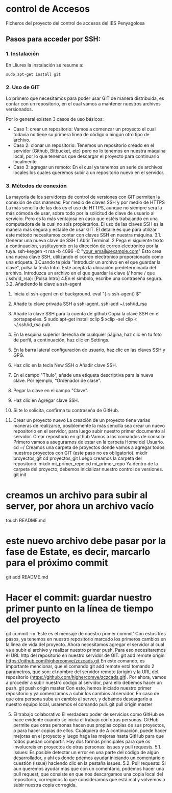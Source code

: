 # control de Accesos
Ficheros del proyecto del control de accesos del IES Penyagolosa

## Pasos para acceder por SSH:
### 1. Instalación
En Lliurex la instalación se resume a:
```
sudo apt-get install git
```
### 2. Uso de GIT
Lo primero que necesitamos para poder usar GIT de manera distribuida, es contar con un repositorio, en el cual vamos a mantener nuestros archivos versionados.

Por lo general existen 3 casos de uso básicos:
* Caso 1: crear un repositorio: Vamos a comenzar un proyecto el cual todavía no tiene su primera línea de código o ningún otro tipo de archivo.
* Caso 2: clonar un repositorio: Tenemos un repositorio creado en el servidor (Github, Bitbucket, etc) pero no lo tenemos en nuestra máquina local, por lo que tenemos que descargar el proyecto para continuarlo localmente.
* Caso 3: agregar un remoto: En el cual ya tenemos un serie de archivos locales los cuales queremos subir a un repositorio nuevo en el servidor.

### 3. Métodos de conexión
La mayoría de los servidores de control de versiones con GIT permiten la conexión de dos maneras: Por medio de claves SSH y por medio de HTTPS
La más sencilla de las dos es el uso de HTTPS, aunque no siempre será la más cómoda de usar, sobre todo por la solicitud de clave de usuario al servicio. Pero es la más ventajosa en caso que estéis trabajando en una computadora de la cual no sois
propietarios.
El uso de las claves SSH es la manera más segura y estable de usar GIT. El detalle es que para utilizar este método necesitamos contar con claves SSH en nuestra máquina.
3.1. Generar una nueva clave de SSH
1.Abrir Terminal.
2.Pega el siguiente texto a continuación, sustituyendo en la dirección de correo electrónico por la tuya.
ssh-keygen -t rsa -b 4096 -C "your_email@example.com"
Esto crea una nueva clave SSH, utilizando el correo electrónico proporcionado como una etiqueta.
3.Cuando te pida "Introducir un archivo en el que guardar la clave", pulsa la tecla Intro. Este acepta la ubicación predeterminada del archivo.
Introduzca un archivo en el que guardar la clave (/ home / que /.ssh/id_rsa): [Pulsa Intro]
4.En el símbolo, escribe una contraseña segura.
3.2. Añadiendo la clave a ssh-agent
1. Inicia el ssh-agent en el background.
eval "(-s ssh-agent) $"
2. Añade tu clave privada SSH a ssh-agent.
ssh-add ~/.ssh/id_rsa
3. Añade la clave SSH para la cuenta de github
Copia la clave SSH en el portapapeles.
$ sudo apt-get install xclip
$ xclip -sel clip < ~/.ssh/id_rsa.pub

1. En la esquina superior derecha de cualquier página, haz clic en tu foto de perfil, a continuación, haz clic en Settings.
2. En la barra lateral configuración de usuario, haz clic en las claves SSH y GPG.
3. Haz clic en la tecla New SSH o Añadir clave SSH.
4. En el campo "Título", añade una etiqueta descriptiva para la nueva clave. Por ejemplo, “Ordenador de clase”.
5. Pegar la clave en el campo "Clave".
6. Haz clic en Agregar clave SSH.
7. Si te lo solicita, confirma tu contraseña de GitHub.

4. Crear un proyecto nuevo
La creación de un proyecto tiene varias maneras de realizarse, posiblemente la más sencilla sea crear un nuevo repositorio en el servidor, para luego subir nuestro primer documento al servidor.
Crear repositorio en github
Vamos a los comandos de consola:
Primero vamos a asegurarnos de estar en la carpeta Home del Usuario.
cd ~/
Creamos una carpeta de proyectos donde vamos a agregar todos nuestros proyectos con GIT (este paso no es obligatorio).
mkdir proyectos_git
cd proyectos_git
Luego creamos la carpeta del repositorio.
mkdir mi_primer_repo
cd mi_primer_repo
Ya dentro de la carpeta del proyecto, debemos inicializar nuestro control de versiones.
git init
# creamos un archivo para subir al server, por ahora un archivo vacío
touch README.md
# este nuevo archivo debe pasar por la fase de Estate, es decir, marcarlo para el próximo commit
git add README.md
# Hacer el commit: guardar nuestro primer punto en la línea de tiempo del proyecto

git commit -m 'Este es el mensaje de nuestro primer commit'
Con estos tres pasos, ya tenemos en nuestro repositorio marcado los primeros cambios en la línea de vida del proyecto. Ahora necesitamos agregar el servidor al cual va a subir el archivo y realizar nuestro primer push.
Para eso necesitaremos el URL http del repositorio en nuestro servidor de GIT. git add remote origin https://github.com/highercomve/zczcads.git
En este comando, es importante mencionar, que el comando git add remote está tomando 2 parámetros, que son: el nombre del servidor remoto (origin) y la URL del repositorio (https://github.com/highercomve/zczcads.git).
Por ahora, vamos a proceder a subir nuestro código al servidor, para ello debemos hacer un push.
git push origin master
Con esto, hemos iniciado nuestro primer repositorio y ya comenzamos a subir los cambios al servidor. En caso de que otra persona suba un cambio al server, y debamos descargarlo a nuestro equipo local, usaremos el comando pull.
git pull origin master

5. El trabajo colaborativo
El verdadero poder de servicios como GitHub se hace evidente cuando se inicia el trabajo con otras personas. GitHub permite que otras personas hacen sus propias copias de sus proyectos, o para hacer copias de ellos. Cualquiera de A continuación, puede hacer mejoras en el proyecto y luego haga las mejoras hasta GitHub para que todos puedan compartir.
Hay dos formas principales para que os involucreis en proyectos de otras personas: issues y pull requests.
5.1. Issues:
Es posible detectar un error en una parte del código de algún desarrollador, y ahí es donde pdemos ayudar iniciando un comentario o cuestión (issue) haciendo clic en la pestaña issues.
5.2. Pull requests:
Si aun queremos ayudar más que con un comentario, podemos hacer una pull request, que consiste en que nos descargamos una copia local del repositorio, corregimos lo que consideramos que está mal y volvemos a subir nuestra copia corregida.

